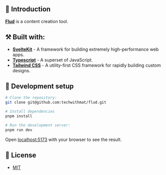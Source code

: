 ## 👋 Introduction

[**Flud**](https://flud.vercel.app/) is a content creation tool.

## ⚒️ Built with:

- [**SvelteKit**](https://kit.svelte.dev/) - A framework for building extremely high-performance web apps.
- [**Typescript**](https://www.typescriptlang.org/) - A superset of JavaScript.
- [**Tailwind CSS**](https://tailwindcss.com/) - A utility-first CSS framework for rapidly building custom designs.

## 🔧 Development setup

```bash
# Clone the repository:
git clone git@github.com:techwithmat/flud.git

# Install dependencies
pnpm install

# Run the development server:
pnpm run dev
```

Open [localhost:5173](http://localhost:5173/) with your browser to see the result.

## 🔑 License

- [MIT](https://github.com/techwithmat/flud/blob/main/LICENSE)
